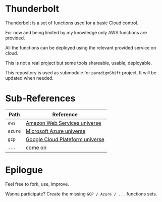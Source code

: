# Thunderbolt

Thunderbolt is a set of functions used for a basic Cloud control.

For now and being limited by my knowledge only AWS functions are provided.

All the functions can be deployed using the relevant provided service on cloud.

This is not a real project but some tools shareable, usable, deployable.

This repository is used as submodule for `paradigmShift` project. It will be updated when needed.

# Sub-References

| Path     | Reference                                             |
|----------|-------------------------------------------------------|
| `aws`    | [Amazon Web Services universe](aws/README.md)         |
| `azure`  | [Microsoft Azure universe](azure/README.md)           |
| `gcp`    | [Google Cloud Plateform universe](gcp/README.md)      |
| `...`    | come on                                               |

# Epilogue

Feel free to fork, use, improve.

Wanna participate? Create the missing `GCP / Azure / ...` functions sets.